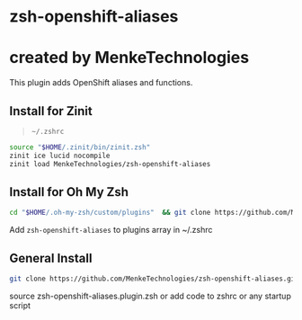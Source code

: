 # zsh-openshift-aliases
# created by MenkeTechnologies

This plugin adds OpenShift aliases and functions.

## Install for Zinit
> `~/.zshrc`
```sh
source "$HOME/.zinit/bin/zinit.zsh"
zinit ice lucid nocompile
zinit load MenkeTechnologies/zsh-openshift-aliases
```

## Install for Oh My Zsh

```sh
cd "$HOME/.oh-my-zsh/custom/plugins"  && git clone https://github.com/MenkeTechnologies/zsh-openshift-aliases.git
```

Add `zsh-openshift-aliases` to plugins array in ~/.zshrc

## General Install

```sh
git clone https://github.com/MenkeTechnologies/zsh-openshift-aliases.git
```

source zsh-openshift-aliases.plugin.zsh or add code to zshrc or any startup script

